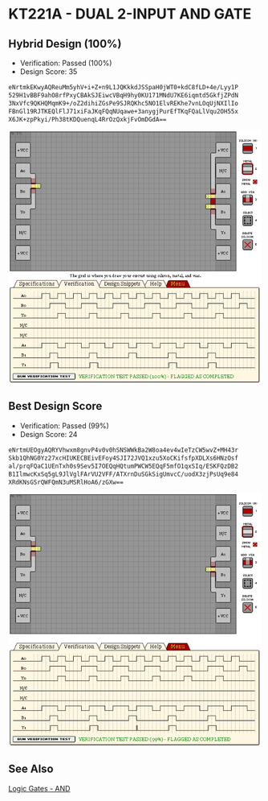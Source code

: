# KT221A - DUAL 2-INPUT AND GATE

## Hybrid Design (100%)

- Verification: Passed (100%)
- Design Score: 35

```
eNrtmkEKwyAQReuMm5yhV+i+Z+n9L1JQKkkdJSSpaH0jWT0+kdC8fLD+4e/Lyy1P
529H1vBBF9ahO8rfPxyCBAkSJEiwcVBqH9hy0KU171MNdU7KE6iqmtd5GkfjZPdN
3NxVfc9QKHQMqmK9+/oZ2dihiZGsPe9SJRQKhc5NO1ElvREKhe7vnLOqUjNXIlIo
FBnGl19RJTKEQlFlJ71xiFaJKqFQqNUqawe+3anygjPurEfTKqFQaLlVqu2OH55x
X6JK+zpPkyi/Ph38tKDQuenqL4RrOzQxkjFvOmDGdA==
```

![02 KT221A DUAL 2-INPUT AND GATE](./assets/02%20-%20100.png)

## Best Design Score

- Verification: Passed (99%)
- Design Score: 24

```
eNrtmUEOgyAQRYVhwxm8gnvP4v0v0hSNSWWkBa2W8oa4ev4wIeTzCW5wvZ+MH43r
Skb1QhNG0Yz27xcHIUKECBEivEFoy4SJI72JVQ1xzu5XoCKifsfpXDLXs6HNzOsf
al/prqFQaC1UEnTxh0s9Sev5I7OEQqHQtumPWCW5EQqF5mfO1qxSIq/ESKFQzDB2
B1IlmwcKxSq5gL9JlVglFArVU2VFF/ATXrnDuSGkSigUmvcC/uodX3zjPsUq9e84
XRdKNsGSrQWFQmN3uMSRlHoA6/zGXw==
```

![02 KT221A DUAL 2-INPUT AND GATE](./assets/02%20-%20design.png)

## See Also

[Logic Gates - AND](/snippets/logic-gates.md#and-gate)
